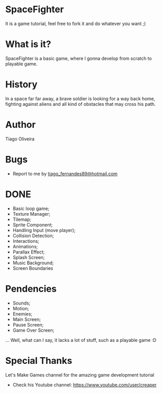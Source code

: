 # SpaceFighter
It is a game tutorial, feel free to fork it and do whatever you want ;)

# What is it?

SpaceFighter is a basic game, where I gonna develop from scratch to playable game.

# History

In a space far far away, a brave soldier is looking for a way back home, fighting against aliens and all kind of obstacles that may cross his path.

# Author
Tiago Oliveira

# Bugs
- Report to me by tiago_fernandes89@hotmail.com


# DONE
- Basic loop game;
- Texture Manager;
- Tilemap;
- Sprite Component;
- Handling Input (move player);
- Collision Detection;
- Interactions;
- Animations;
- Parallax Effect;
- Splash Screen;
- Music Background;
- Screen Boundaries

# Pendencies
- Sounds;
- Motion;
- Enemies;
- Main Screen;
- Pause Screen;
- Game Over Screen;

...
Well, what can I say, it lacks a lot of stuff, such as a playable game :D

# Special Thanks
Let's Make Games channel for the amazing game development tutorial

- Check his Youtube channel: https://www.youtube.com/user/creaper
